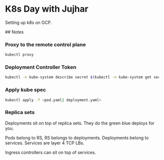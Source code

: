 # K8s Day with Jujhar

Setting up k8s on GCP.

## Notes

### Proxy to the remote control plane

```bash
kubectl proxy
```

### Deployment Controller Token

```bash
kubectl -n kube-system describe secret $(kubectl -n kube-system get secret)
```

### Apply kube spec

```bash
kubectl apply -f <pod.yaml| deployment.yaml>
```

### Replica sets

Deployments sit on top of replica sets. They do the green blue deploys for you.

Pods belong to RS, RS belongs to deployments. Deployments belong to services. Services are layer 4 TCP LBs.

Ingress controllers can sit on top of services.